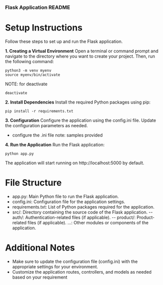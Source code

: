 ### Flask Application README

# Setup Instructions

Follow these steps to set up and run the Flask application.

**1. Creating a Virtual Environment**
Open a terminal or command prompt and navigate to the directory where you want to create your project. Then, run the following command:
```
python3 -m venv myenv
source myenv/bin/activate
```
NOTE: 
for deactivate 

```
deactivate
```

**2. Install Dependencies**
Install the required Python packages using pip:

```
pip install -r requirements.txt
```
**3. Configuration**
Configure the application using the config.ini file. Update the configuration parameters as needed.
- configure the .ini file note: samples provided

**4. Run the Application**
Run the Flask application:

```
python app.py
```
The application will start running on http://localhost:5000 by default.

# File Structure
- app.py: Main Python file to run the Flask application.
- config.ini: Configuration file for the application settings.
- requirements.txt: List of Python packages required for the application.
- src/: Directory containing the source code of the Flask application.
-- auth/: Authentication-related files (if applicable).
-- product/: Product-related files (if applicable).
...: Other modules or components of the application.

# Additional Notes
- Make sure to update the configuration file (config.ini) with the appropriate settings for your environment.
- Customize the application routes, controllers, and models as needed based on your requirement